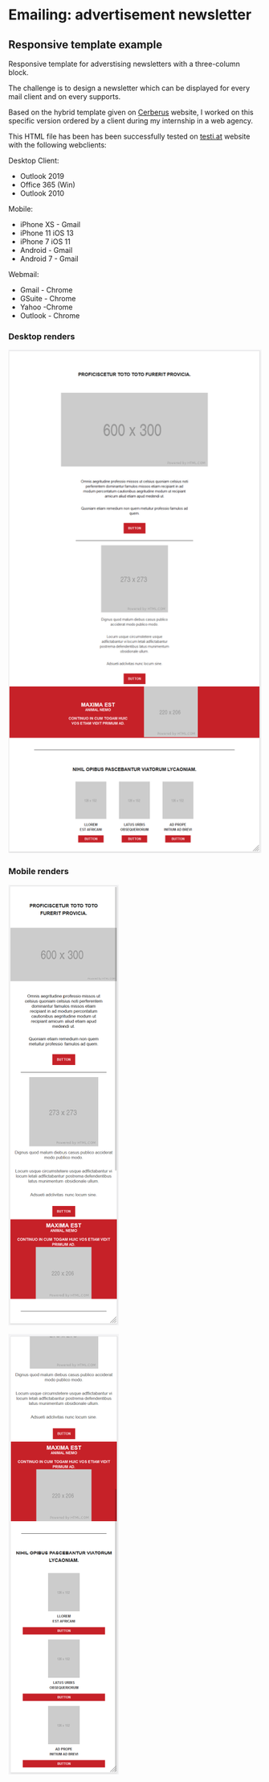 # Emailing: advertisement newsletter

## Responsive template example

Responsive template for adverstising newsletters with a three-column block.

The challenge is to design a newsletter which can be displayed for every mail client and on every supports. 

Based on the hybrid template given on [Cerberus](https://tedgoas.github.io/Cerberus/) website, I worked on this specific version ordered by a client during my internship in a web agency.

This HTML file has been has been successfully tested on [testi.at](https://testi.at/) website with the following webclients:

Desktop Client:
- Outlook 2019
- Office 365 (Win)
- Outlook 2010

Mobile:
- iPhone XS - Gmail
- iPhone 11 iOS 13
- iPhone 7 iOS 11
- Android - Gmail
- Android 7 - Gmail

Webmail:
- Gmail - Chrome
- GSuite - Chrome
- Yahoo -Chrome
- Outlook - Chrome


### Desktop renders

![screen capture](https://github.com/0reldev/emailing-3-columns/blob/dev/desktop-screen-capture.png)

### Mobile renders

![screen capture](https://github.com/0reldev/emailing-3-columns/blob/dev/mobile-screen-capture-1.png)

![screen capture](https://github.com/0reldev/emailing-3-columns/blob/dev/mobile-screen-capture-2.png)
